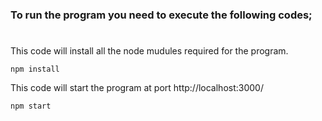 ### To run the program you need to execute the following codes;
#

This code will install all the node mudules required for the program.
```
npm install
```

This code will start the program at port http://localhost:3000/
```
npm start
```